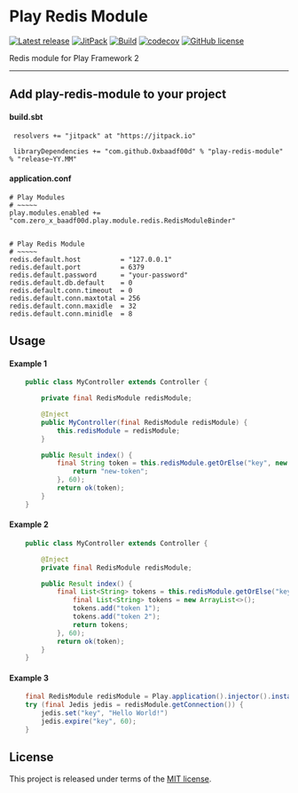 # Play Redis Module


[![Latest release](https://img.shields.io/badge/latest_release-16.11-orange.svg)](https://github.com/0xbaadf00d/play-redis-module/releases)
[![JitPack](https://jitpack.io/v/0xbaadf00d/play-redis-module.svg)](https://jitpack.io/#0xbaadf00d/play-redis-module)
[![Build](https://img.shields.io/travis-ci/0xbaadf00d/play-redis-module.svg?branch=master&style=flat)](https://travis-ci.org/0xbaadf00d/play-redis-module)
[![codecov](https://codecov.io/gh/0xbaadf00d/play-redis-module/branch/develop/graph/badge.svg)](https://codecov.io/gh/0xbaadf00d/play-redis-module)
[![GitHub license](https://img.shields.io/badge/license-MIT-blue.svg)](https://raw.githubusercontent.com/0xbaadf00d/play-redis-module/master/LICENSE)

Redis module for Play Framework 2
*****

## Add play-redis-module to your project

#### build.sbt

     resolvers += "jitpack" at "https://jitpack.io"

     libraryDependencies += "com.github.0xbaadf00d" % "play-redis-module" % "release~YY.MM"

#### application.conf

    # Play Modules
    # ~~~~~
    play.modules.enabled += "com.zero_x_baadf00d.play.module.redis.RedisModuleBinder"


    # Play Redis Module
    # ~~~~~
    redis.default.host          = "127.0.0.1"
    redis.default.port          = 6379
    redis.default.password      = "your-password"
    redis.default.db.default    = 0
    redis.default.conn.timeout  = 0
    redis.default.conn.maxtotal = 256
    redis.default.conn.maxidle  = 32
    redis.default.conn.minidle  = 8



## Usage

#### Example 1

```java
    public class MyController extends Controller {

        private final RedisModule redisModule;

        @Inject
        public MyController(final RedisModule redisModule) {
            this.redisModule = redisModule;
        }

        public Result index() {
            final String token = this.redisModule.getOrElse("key", new TypeReference<String>() {}, () -> {
                return "new-token";
            }, 60);
            return ok(token);
        }
    }
```


#### Example 2

```java
    public class MyController extends Controller {

        @Inject
        private final RedisModule redisModule;

        public Result index() {
            final List<String> tokens = this.redisModule.getOrElse("key", new TypeReference<List<String>>() {}, () -> {
                final List<String> tokens = new ArrayList<>();
                tokens.add("token 1");
                tokens.add("token 2");
                return tokens;
            }, 60);
            return ok(token);
        }
    }
```


#### Example 3

```java
    final RedisModule redisModule = Play.application().injector().instanceOf(RedisModule.class);
    try (final Jedis jedis = redisModule.getConnection()) {
        jedis.set("key", "Hello World!")
        jedis.expire("key", 60);
    }
```



## License
This project is released under terms of the [MIT license](https://raw.githubusercontent.com/0xbaadf00d/play-redis-module/master/LICENSE).
